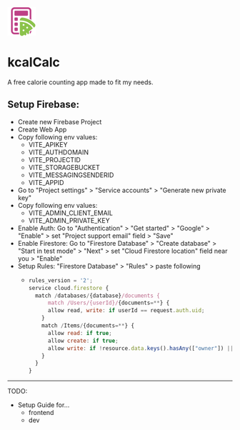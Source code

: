 <img src="./static/favicon.svg" width="64" height="64" alt="" />

# kcalCalc

A free calorie counting app made to fit my needs.

## Setup Firebase:

- Create new Firebase Project
- Create Web App
- Copy following env values:
  - VITE_APIKEY
  - VITE_AUTHDOMAIN
  - VITE_PROJECTID
  - VITE_STORAGEBUCKET
  - VITE_MESSAGINGSENDERID
  - VITE_APPID
- Go to "Project settings" > "Service accounts" > "Generate new private key"
- Copy following env values:
  - VITE_ADMIN_CLIENT_EMAIL
  - VITE_ADMIN_PRIVATE_KEY
- Enable Auth: Go to "Authentication" > "Get started" > "Google" > "Enable" > set "Project support email" field > "Save"
- Enable Firestore: Go to "Firestore Database" > "Create database" > "Start in test mode" > "Next" > set "Cloud Firestore location" field near you > "Enable"
- Setup Rules: "Firestore Database" > "Rules" > paste following
  - ```js
    rules_version = '2';
    service cloud.firestore {
      match /databases/{database}/documents {
          match /Users/{userId}/{documents=**} {
          allow read, write: if userId == request.auth.uid;
        }
        match /Items/{documents=**} {
          allow read: if true;
          allow create: if true;
          allow write: if !resource.data.keys().hasAny(["owner"]) || resource.data.owner == request.auth.uid;
        }
      }
    }
    ```

---

TODO:

- Setup Guide for...
  - frontend
  - dev
